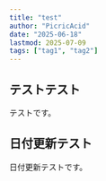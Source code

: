 ```yaml
---
title: "test"
author: "PicricAcid"
date: "2025-06-18"
lastmod: 2025-07-09
tags: ["tag1", "tag2"]
---
```


## テストテスト
テストです。 

## 日付更新テスト
日付更新テストです。
